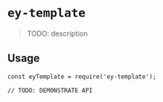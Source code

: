 # `ey-template`

> TODO: description

## Usage

```
const eyTemplate = require('ey-template');

// TODO: DEMONSTRATE API
```
